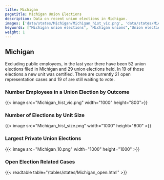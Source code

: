 ```yaml
---
title: Michigan
pagetitle: Michigan Union Elections
description: Data on recent union elections in Michigan.
images: ['data/states/Michigan/Michigan_hist_vic.png', 'data/states/Michigan/Michigan_hist_size.png', 'data/states/Michigan/Michigan_10.png']
keywords: ["Michigan union elections", "Michigan unions","Union elections"]
weight: 1
---
```

##  Michigan

Excluding public employees, in the last year there have been 52 union elections filed in Michigan and 29 union elections held. In 19 of those elections a new unit was certified. There are currently 21 open representation cases and 19 of are still waiting to vote.

### Number Employees in a Union Election by Outcome
{{< image src="Michigan_hist_vic.png" width="1000" height="800">}}

### Number of Elections by Unit Size
{{< image src="Michigan_hist_size.png" width="1000" height="800" >}}

### Largest Private Union Elections
{{< image src="Michigan_10.png" width="1000" height="1000"  >}}

### Open Election Related Cases
{{< readtable table="/tables/states/Michigan_open.html" >}}

